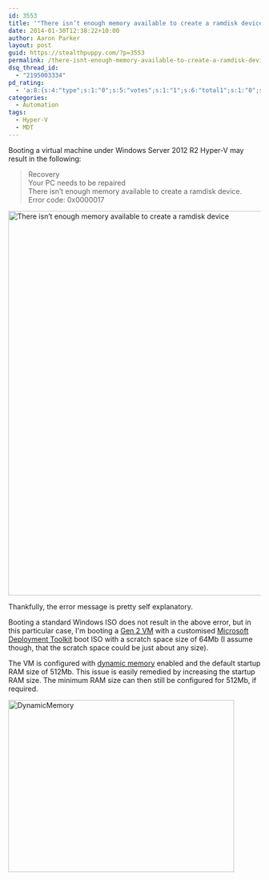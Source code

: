 ```yaml
---
id: 3553
title: '"There isn’t enough memory available to create a ramdisk device" booting VMs on Hyper-V'
date: 2014-01-30T12:38:22+10:00
author: Aaron Parker
layout: post
guid: https://stealthpuppy.com/?p=3553
permalink: /there-isnt-enough-memory-available-to-create-a-ramdisk-device-booting-vms-on-hyper-v/
dsq_thread_id:
  - "2195003334"
pd_rating:
  - 'a:8:{s:4:"type";s:1:"0";s:5:"votes";s:1:"1";s:6:"total1";s:1:"0";s:6:"total2";s:1:"0";s:6:"total3";s:1:"1";s:6:"total4";s:1:"0";s:6:"total5";s:1:"0";s:7:"average";s:6:"3.0000";}'
categories:
  - Automation
tags:
  - Hyper-V
  - MDT
---
```

Booting a virtual machine under Windows Server 2012 R2 Hyper-V may result in the following:

> Recovery  
> Your PC needs to be repaired  
> There isn’t enough memory available to create a ramdisk device.  
> Error code: 0x0000017

[<img class="alignnone size-full wp-image-3554" alt="There isn’t enough memory available to create a ramdisk device" src="https://stealthpuppy.com/media/2014/01/NotEnoughMemory.png" width="1024" height="768" srcset="https://stealthpuppy.com/media/2014/01/NotEnoughMemory.png 1024w, https://stealthpuppy.com/media/2014/01/NotEnoughMemory-150x112.png 150w, https://stealthpuppy.com/media/2014/01/NotEnoughMemory-300x225.png 300w, https://stealthpuppy.com/media/2014/01/NotEnoughMemory-624x468.png 624w" sizes="(max-width: 1024px) 100vw, 1024px" />](https://stealthpuppy.com/media/2014/01/NotEnoughMemory.png)

Thankfully, the error message is pretty self explanatory.

Booting a standard Windows ISO does not result in the above error, but in this particular case, I'm booting a [Gen 2 VM](http://technet.microsoft.com/en-us/library/dn282285.aspx) with a customised [Microsoft Deployment Toolkit](http://technet.microsoft.com/en-US/windows/dn475741.aspx) boot ISO with a scratch space size of 64Mb (I assume though, that the scratch space could be just about any size).

The VM is configured with [dynamic memory](http://technet.microsoft.com/en-us/library/hh831766.aspx) enabled and the default startup RAM size of 512Mb. This issue is easily remedied by increasing the startup RAM size. The minimum RAM size can then still be configured for 512Mb, if required.

[<img class="alignnone size-full wp-image-3556" alt="DynamicMemory" src="https://stealthpuppy.com/media/2014/01/DynamicMemory.png" width="451" height="344" srcset="https://stealthpuppy.com/media/2014/01/DynamicMemory.png 451w, https://stealthpuppy.com/media/2014/01/DynamicMemory-150x114.png 150w, https://stealthpuppy.com/media/2014/01/DynamicMemory-300x228.png 300w" sizes="(max-width: 451px) 100vw, 451px" />](https://stealthpuppy.com/media/2014/01/DynamicMemory.png)